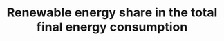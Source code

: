 ---
actual_indicator_available: Renewable energy consumption as a percentage of total
  final energy consumption
actual_indicator_available_description: Calculated from Table 1.3 of the Energy Information
  Administration's Monthly Energy Review
data_non_statistical: false
date_metadata_updated: '2017-09-21'
date_of_national_source_publication: AUGUST 2017
disaggregation_categories: N/A
disaggregation_geography: National
goal_meta_link: http://unstats.un.org/sdgs/files/metadata-compilation/Metadata-Goal-7.pdf
goal_meta_link_page: 10
graph: longitudinal
graph_status_notes: Graphed
graph_title: US renewable energy consumption as a percentage of total final energy
  consumption
graph_type: line
graph_type_description: null
has_metadata: true
indicator: 7.2.1
indicator_name: Renewable energy share in the total final energy consumption
indicator_sort_order: 07.02.01
indicator_variable: share_renewabe_totfinal_energycons
layout: indicator
method_of_computation: Total Renewable Energy Consumption (in Quadrillion Btu) divided
  by Total Primary Energy Consumption (in Quadrillion Btu), expressed as a percentage
periodicity: Annual provided, also available monthly
permalink: /7-2-1/
published: true
rationale_interpretation: The target "By 2030, increase substantially the share of
  renewable energy in the global energy mix" impacts all three dimensions of sustainable
  development. Renewable energy technologies represent a major element in strategies
  for greening economies everywhere in the world and for tackling the critical global
  problem of climate change. A number of definitions of renewable energy exist; what
  they have in common is highlighting as renewable all forms of energy that their
  consumption does not deplete their availability in the future. These include solar,
  wind, ocean, hydropower, geothermal resources, and bioenergy (in the case of bioenergy,
  which can be depleted, sources of bioenergy can be replaced within a short to medium-term
  frame). Importantly, this indicator focuses on the amount of renewable energy actually
  consumed rather than the capacity for renewable energy production, which cannot
  always be fully utilized. By focusing on consumption by the end user, it avoids
  the distortions caused by the fact that conventional energy sources are subject
  to significant energy losses along the production chain.
reporting_status: complete
scheduled_update_by_national_source: MARCH 2018
sdg_goal: 7
source_active_1: true
source_agency_staff_email_1: maggie.woodward@eia.gov
source_agency_staff_name_1: Maggie Woodward
source_agency_survey_dataset_1: Energy Information Administration
source_notes_1: null
source_title_1: null
source_url_1: http://www.eia.gov/totalenergy/data/monthly/
target: By 2030, increase substantially the share of renewable energy in the global
  energy mix.
target_id: '7.2'
time_period: 1949-2016 available
title: Renewable energy share in the total final energy consumption
un_custodial_agency: 'UNSD, IEA, IRENA (Partnering Agencies: IRENA, Wold Bank, UN
  Energy)'
un_designated_tier: '1'
unit_of_measure: Quadrillion Btu
variable_description: null
variable_notes: null
variable_unit_label: '%'
data_show_map: true
data_geocode_regex: .*
---